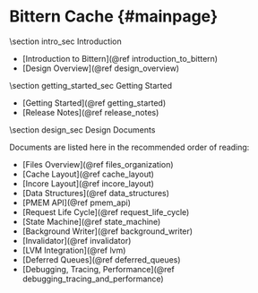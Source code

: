 # Bittern Cache {#mainpage}

\section intro_sec Introduction

* [Introduction to Bittern](@ref introduction_to_bittern)
* [Design Overview](@ref design_overview)

\section getting_started_sec Getting Started

* [Getting Started](@ref getting_started)
* [Release Notes](@ref release_notes)

\section design_sec Design Documents

Documents are listed here in the recommended order of reading:
* [Files Overview](@ref files_organization)
* [Cache Layout](@ref cache_layout)
* [Incore Layout](@ref incore_layout)
* [Data Structures](@ref data_structures)
* [PMEM API](@ref pmem_api)
* [Request Life Cycle](@ref request_life_cycle)
* [State Machine](@ref state_machine)
* [Background Writer](@ref background_writer)
* [Invalidator](@ref invalidator)
* [LVM Integration](@ref lvm)
* [Deferred Queues](@ref deferred_queues)
* [Debugging, Tracing, Performance](@ref debugging_tracing_and_performance)
